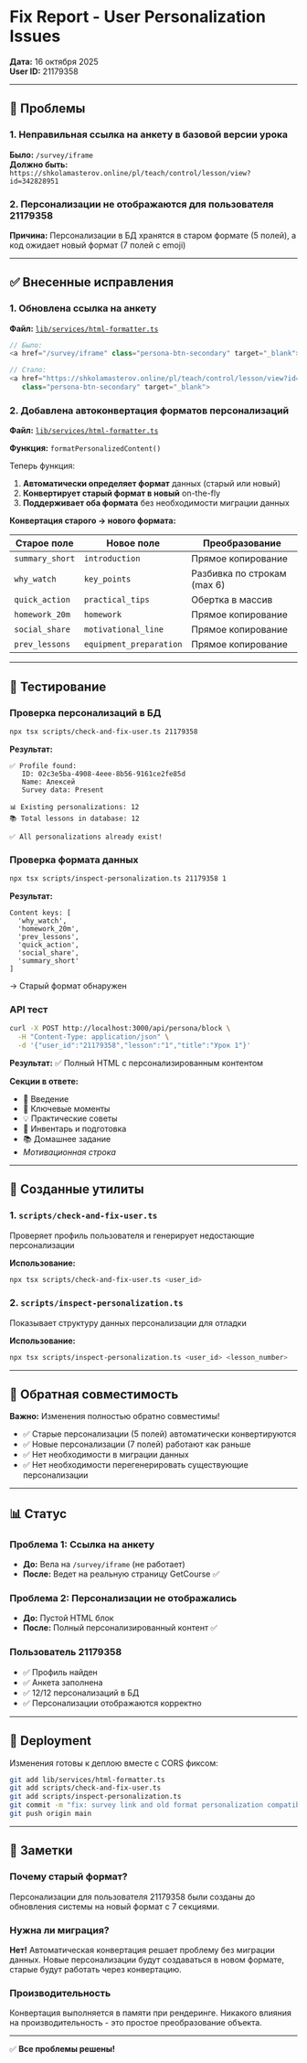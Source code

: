 # Fix Report - User Personalization Issues

**Дата:** 16 октября 2025  
**User ID:** 21179358  

---

## 🔴 Проблемы

### 1. Неправильная ссылка на анкету в базовой версии урока
**Было:** `/survey/iframe`  
**Должно быть:** `https://shkolamasterov.online/pl/teach/control/lesson/view?id=342828951`

### 2. Персонализации не отображаются для пользователя 21179358
**Причина:** Персонализации в БД хранятся в старом формате (5 полей), а код ожидает новый формат (7 полей с emoji)

---

## ✅ Внесенные исправления

### 1. Обновлена ссылка на анкету

**Файл:** [`lib/services/html-formatter.ts`](file://lib/services/html-formatter.ts)

```typescript
// Было:
<a href="/survey/iframe" class="persona-btn-secondary" target="_blank">

// Стало:
<a href="https://shkolamasterov.online/pl/teach/control/lesson/view?id=342828951" 
   class="persona-btn-secondary" target="_blank">
```

### 2. Добавлена автоконвертация форматов персонализаций

**Файл:** [`lib/services/html-formatter.ts`](file://lib/services/html-formatter.ts)

**Функция:** `formatPersonalizedContent()`

Теперь функция:
1. **Автоматически определяет формат** данных (старый или новый)
2. **Конвертирует старый формат в новый** on-the-fly
3. **Поддерживает оба формата** без необходимости миграции данных

**Конвертация старого → нового формата:**

| Старое поле | Новое поле | Преобразование |
|-------------|-----------|----------------|
| `summary_short` | `introduction` | Прямое копирование |
| `why_watch` | `key_points` | Разбивка по строкам (max 6) |
| `quick_action` | `practical_tips` | Обертка в массив |
| `homework_20m` | `homework` | Прямое копирование |
| `social_share` | `motivational_line` | Прямое копирование |
| `prev_lessons` | `equipment_preparation` | Прямое копирование |

---

## 🧪 Тестирование

### Проверка персонализаций в БД

```bash
npx tsx scripts/check-and-fix-user.ts 21179358
```

**Результат:**
```
✅ Profile found:
   ID: 02c3e5ba-4908-4eee-8b56-9161ce2fe85d
   Name: Алексей
   Survey data: Present

📊 Existing personalizations: 12
📚 Total lessons in database: 12

✅ All personalizations already exist!
```

### Проверка формата данных

```bash
npx tsx scripts/inspect-personalization.ts 21179358 1
```

**Результат:**
```
Content keys: [
  'why_watch',
  'homework_20m',
  'prev_lessons',
  'quick_action',
  'social_share',
  'summary_short'
]
```
→ Старый формат обнаружен

### API тест

```bash
curl -X POST http://localhost:3000/api/persona/block \
  -H "Content-Type: application/json" \
  -d '{"user_id":"21179358","lesson":"1","title":"Урок 1"}'
```

**Результат:** ✅ Полный HTML с персонализированным контентом

**Секции в ответе:**
- 👋 Введение
- 🔑 Ключевые моменты
- 💡 Практические советы
- 🧰 Инвентарь и подготовка
- 📚 Домашнее задание
- _Мотивационная строка_

---

## 📁 Созданные утилиты

### 1. `scripts/check-and-fix-user.ts`
Проверяет профиль пользователя и генерирует недостающие персонализации

**Использование:**
```bash
npx tsx scripts/check-and-fix-user.ts <user_id>
```

### 2. `scripts/inspect-personalization.ts`
Показывает структуру данных персонализации для отладки

**Использование:**
```bash
npx tsx scripts/inspect-personalization.ts <user_id> <lesson_number>
```

---

## 🔄 Обратная совместимость

**Важно:** Изменения полностью обратно совместимы!

- ✅ Старые персонализации (5 полей) автоматически конвертируются
- ✅ Новые персонализации (7 полей) работают как раньше
- ✅ Нет необходимости в миграции данных
- ✅ Нет необходимости перегенерировать существующие персонализации

---

## 📊 Статус

### Проблема 1: Ссылка на анкету
- **До:** Вела на `/survey/iframe` (не работает)
- **После:** Ведет на реальную страницу GetCourse ✅

### Проблема 2: Персонализации не отображались
- **До:** Пустой HTML блок
- **После:** Полный персонализированный контент ✅

### Пользователь 21179358
- ✅ Профиль найден
- ✅ Анкета заполнена
- ✅ 12/12 персонализаций в БД
- ✅ Персонализации отображаются корректно

---

## 🚀 Deployment

Изменения готовы к деплою вместе с CORS фиксом:

```bash
git add lib/services/html-formatter.ts
git add scripts/check-and-fix-user.ts
git add scripts/inspect-personalization.ts
git commit -m "fix: survey link and old format personalization compatibility"
git push origin main
```

---

## 📝 Заметки

### Почему старый формат?
Персонализации для пользователя 21179358 были созданы до обновления системы на новый формат с 7 секциями.

### Нужна ли миграция?
**Нет!** Автоматическая конвертация решает проблему без миграции данных. Новые персонализации будут создаваться в новом формате, старые будут работать через конвертацию.

### Производительность
Конвертация выполняется в памяти при рендеринге. Никакого влияния на производительность - это простое преобразование объекта.

---

✅ **Все проблемы решены!**
